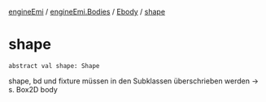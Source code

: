 [engineEmi](../../index.md) / [engineEmi.Bodies](../index.md) / [Ebody](index.md) / [shape](./shape.md)

# shape

`abstract val shape: Shape`

shape, bd und fixture müssen in den Subklassen überschrieben werden
-&gt; s. Box2D body

